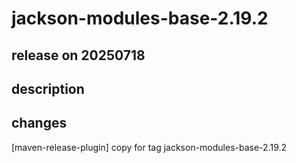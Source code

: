 # jackson-modules-base-2.19.2

## release on 20250718
## description
## changes
[maven-release-plugin] copy for tag jackson-modules-base-2.19.2

